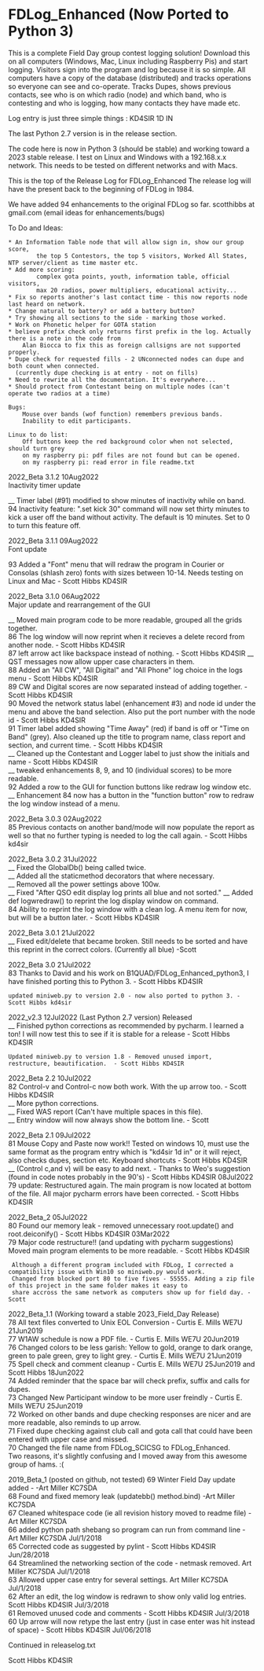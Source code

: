 # FDLog_Enhanced (Now Ported to Python 3)
This is a complete Field Day group contest logging solution!
Download this on all computers (Windows, Mac, Linux including Raspberry Pis) and start logging. 
Visitors sign into the program and log because it is so simple.
All computers have a copy of the database (distributed) and tracks operations so everyone 
can see and co-operate. Tracks Dupes, shows previous contacts, see who is on which radio (node) 
and which band, who is contesting and who is logging, how many contacts they have made etc. 

Log entry is just three simple things : KD4SIR 1D IN 

The last Python 2.7 version is in the release section.   

The code here is now in Python 3 (should be stable) and working toward a 2023 stable release. I test on Linux and Windows with a 192.168.x.x network. This needs to be tested on different networks and with Macs.

This is the top of the Release Log for FDLog_Enhanced
The release log will have the present back to the beginning of FDLog in 1984. 

We have added 94 enhancements to the original FDLog so far.
scotthibbs at gmail.com (email ideas for enhancements/bugs)

To Do and Ideas: 
		
	* An Information Table node that will allow sign in, show our group score, 
			the top 5 Contestors, the top 5 visitors, Worked All States, NTP server/client as time master etc.
	* Add more scoring: 
			complex gota points, youth, information table, official visitors, 
			max 20 radios, power multipliers, educational activity... 
	* Fix so reports another's last contact time - this now reports node last heard on network. 
	* Change natural to battery? or add a battery button?
	* Try showing all sections to the side - marking those worked.
	* Work on Phonetic helper for GOTA station
	* believe prefix check only returns first prefix in the log. Actually there is a note in the code from
		Alan Biocca to fix this as foreign callsigns are not supported properly.
	* Dupe check for requested fills - 2 UNconnected nodes can dupe and both count when connected. 
	  (currently dupe checking is at entry - not on fills)
	* Need to rewrite all the documentation. It's everywhere...
	* Should protect from Contestant being on multiple nodes (can't operate two radios at a time) 	

	Bugs:
		Mouse over bands (wof function) remembers previous bands.   
		Inability to edit participants.
	
	Linux to do list: 
		Off buttons keep the red background color when not selected, should turn grey
		on my raspberry pi: pdf files are not found but can be opened.
		on my raspberry pi: read error in file readme.txt


2022_Beta 3.1.2 10Aug2022   
	Inactivity timer update
	
__ Timer label (#91) modified to show minutes of inactivity while on band.  
94 Inactivity feature: ".set kick 30" command will now set thirty minutes to kick a user off the band without activity. The default is 10 minutes. Set to 0 to turn this feature off.  


2022_Beta 3.1.1 09Aug2022   
    Font update

 93 Added a "Font" menu that will redraw the program in Courier or Consolas (shlash zero) fonts with sizes between 10-14. 
 Needs testing on Linux and Mac - Scott Hibbs KD4SIR   

2022_Beta 3.1.0 06Aug2022   
	Major update and rearrangement of the GUI

__ Moved main program code to be more readable, grouped all the grids together.  
 86 The log window will now reprint when it recieves a delete record from another node. - Scott Hibbs KD4SIR   
 87 left arrow act like backspace instead of nothing. - Scott Hibbs KD4SIR
__ QST messages now allow upper case characters in them.  
 88 Added an "All CW", "All Digital" and "All Phone" log choice in the logs menu - Scott Hibbs KD4SIR   
 89 CW and Digital scores are now separated instead of adding together. - Scott Hibbs KD4SIR  
 90 Moved the network status label (enhancement #3) and node id under the menu and above the band selection. Also put the port number with the node id - Scott Hibbs KD4SIR  
 91 Timer label added showing "Time Away" (red) if band is off or "Time on Band" (grey). Also cleaned up the title to program name, class report and section, and current time. - Scott Hibbs KD4SIR  
__  Cleaned up the Contestant and Logger label to just show the initials and name - Scott Hibbs KD4SIR  
__  tweaked enhancements 8, 9, and 10 (individual scores) to be more readable.   
 92 Added a row to the GUI for function buttons like redraw log window etc.  
__  Enhancement 84 now has a button in the "function button" row to redraw the log window instead of a menu.
 

2022_Beta 3.0.3 02Aug2022  
 85 Previous contacts on another band/mode will now populate the report as well so that no further typing is needed to log the call again.	- Scott Hibbs kd4sir  
				
2022_Beta 3.0.2 31Jul2022  
__ Fixed the GlobalDb() being called twice.   
__ Added all the staticmethod decorators that where necessary.  
__ Removed all the power settings above 100w.   
__ Fixed "After QSO edit display log prints all blue and not sorted."
__ Added def logwredraw() to reprint the log display window on command.  
 84	Ability to reprint the log window with a clean log. A menu item for now, but will be a button later. - Scott Hibbs KD4SIR    
 
 2022_Beta 3.0.1 21Jul2022  
__ Fixed edit/delete that became broken. Still needs to be sorted and have this reprint in the correct colors. (Currently all blue) -Scott

2022_Beta 3.0 21Jul2022  
 83 Thanks to David and his work on B1QUAD/FDLog_Enhanced_python3, I have finished porting this to Python 3. - Scott Hibbs KD4SIR  
	
	updated miniweb.py to version 2.0 - now also ported to python 3. - Scott Hibbs kd4sir
		
2022_v2.3 12Jul2022 (Last Python 2.7 version) Released  
__ Finished python corrections as recommended by pycharm. I learned a ton! I will now test this to see if it is stable for a release - Scott Hibbs KD4SIR   
	
	Updated miniweb.py to version 1.8 - Removed unused import, restructure, beautification.  - Scott Hibbs KD4SIR 

2022_Beta 2.2 10Jul2022  
 82 Control-v and Control-c now both work. With the up arrow too. - Scott Hibbs KD4SIR   
__ More python corrections.   
__ Fixed WAS report (Can't have multiple spaces in this file).   
__ Entry window will now always show the bottom line.  - Scott  

2022_Beta 2.1 09Jul2022  
 81 Mouse Copy and Paste now work!! Tested on windows 10, must use the same format as the program entry which is "kd4sir 1d in" or it will reject, also checks dupes, section etc. Keyboard shortcuts - Scott Hibbs KD4SIR  
__ (Control c,and v) will be easy to add next. - Thanks to Weo's suggestion (found in code notes probably in the 90's) - Scott Hibbs KD4SIR 08Jul2022    
 79 update: Restructured again. The main program is now located at bottom of the file. All major pycharm errors have been corrected. - Scott Hibbs KD4SIR  
	
2022_Beta_2 05Jul2022  
 80 Found our memory leak - removed unnecessary root.update() and root.deiconify() - Scott Hibbs KD4SIR 03Mar2022    
 79 Major code restructure!! (and updating with pycharm suggestions) Moved main program elements to be more readable. - Scott Hibbs KD4SIR  

     Although a different program included with FDLog, I corrected a compatibility issue with Win10 so miniweb.py would work. 
     Changed from blocked port 80 to five fives - 55555. Adding a zip file of this project in the same folder makes it easy to 
	 share accross the same network as computers show up for field day. - Scott

2022_Beta_1.1 (Working toward a stable 2023_Field_Day Release)  
 78 All text files converted to Unix EOL Conversion - Curtis E. Mills WE7U 21Jun2019   
 77 W1AW schedule is now a PDF file. - Curtis E. Mills WE7U 20Jun2019      
 76 Changed colors to be less garish: Yellow to gold, orange to dark orange, green to pale green, grey to light grey. - Curtis E. Mills WE7U 21Jun2019    
 75 Spell check and comment cleanup - Curtis E. Mills WE7U 25Jun2019 and Scott Hibbs 18Jun2022     
 74 Added reminder that the space bar will check prefix, suffix and calls for dupes.    
 73 Changed New Participant window to be more user freindly - Curtis E. Mills WE7U 25Jun2019   
 72 Worked on other bands and dupe checking responses are nicer and are more readable, also reminds to up arrow.      
 71 Fixed dupe checking against club call and gota call that could have been entered with upper case and missed.   
 70 Changed the file name from FDLog_SCICSG to FDLog_Enhanced.   
	Two reasons, it's slightly confusing and I moved away from this awesome group of hams. :(    
 
2019_Beta_1 (posted on github, not tested)
 69 Winter Field Day update added - -Art Miller KC7SDA   
 68 Found and fixed memory leak (updatebb() method.bind) -Art Miller KC7SDA   
 67 Cleaned whitespace code (ie all revision history moved to readme file) -Art Miller KC7SDA   
 66 added python path shebang so program can run from command line - Art Miller KC7SDA Jul/1/2018   
 65 Corrected code as suggested by pylint - Scott Hibbs KD4SIR Jun/28/2018   
 64 Streamlined the networking section of the code - netmask removed. Art Miller KC7SDA Jul/1/2018   
 63 Allowed upper case entry for several settings. Art Miller KC7SDA Jul/1/2018   
 62 After an edit, the log window is redrawn to show only valid log entries. Scott Hibbs KD4SIR Jul/3/2018   
 61 Removed unused code and comments - Scott Hibbs KD4SIR Jul/3/2018   
 60 Up arrow will now retype the last entry (just in case enter was hit instead of space) - Scott Hibbs KD4SIR Jul/06/2018   

Continued in releaselog.txt

Scott Hibbs KD4SIR